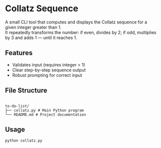 # Collatz Sequence

A small CLI tool that computes and displays the Collatz sequence for a given integer greater than 1.  
It repeatedly transforms the number: if even, divides by 2; if odd, multiplies by 3 and adds 1 — until it reaches 1.

## Features
- Validates input (requires integer > 1)
- Clear step-by-step sequence output
- Robust prompting for correct input

## File Structure

```text

to-do-list/
├── collatz.py # Main Python program
└── README.md # Project documentation

```

## Usage
```bash
python collatz.py
```
